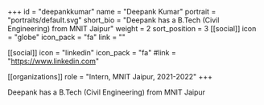 +++
id = "deepankkumar"
name = "Deepank Kumar"
portrait = "portraits/default.svg"
short_bio = "Deepank has a B.Tech (Civil Engineering) from MNIT Jaipur"
weight = 2
sort_position = 3
[[social]]
    icon = "globe"
    icon_pack = "fa"
    link = ""

[[social]]
    icon = "linkedin"
    icon_pack = "fa"
    #link = "https://www.linkedin.com"

[[organizations]]
    role = "Intern, MNIT Jaipur, 2021-2022"
+++

Deepank has a B.Tech (Civil Engineering) from MNIT Jaipur
